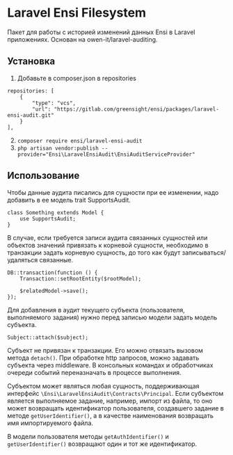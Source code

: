 # Laravel Ensi Filesystem

Пакет для работы с историей изменений данных Ensi в Laravel приложениях.
Основан на owen-it/laravel-auditing.

## Установка

1. Добавьте в composer.json в repositories 

```
repositories: [
    {
        "type": "vcs",
        "url": "https://gitlab.com/greensight/ensi/packages/laravel-ensi-audit.git"
    }
],

```

2. `composer require ensi/laravel-ensi-audit`
3. `php artisan vendor:publish --provider="Ensi\LaravelEnsiAudit\EnsiAuditServiceProvider"`

## Использование

Чтобы данные аудита писались для сущности при ее изменении, надо добавить в ее модель trait
SupportsAudit.

```
class Something extends Model {
    use SupportsAudit;
}

```

В случае, если требуется записи аудита связанных сущностей или объектов значений привязать к
корневой сущности, необходимо в транзакции задать корневую сущность, до того как будут
записываться/удаляться связанные.

```
DB::transaction(function () {
    Transaction::setRootEntity($rootModel);
    
    $relatedModel->save();
});
```

Для добавления в аудит текущего субъекта (пользователя, выполняемого задания) нужно перед
записью модели задать модель субъекта.

```
Subject::attach($subject);
```
Субъект не привязан к транзакции. Его можно отвязать вызовом метода `detach()`.
При обработке http запросов, можно задавать субъекта через middleware. В консольных командах и
обработчиках очереди событий переназначать в процессе выполнения.

Субъектом может являться любая сущность, поддерживающая интерфейс `\Ensi\LaravelEnsiAudit\Contracts\Principal`.
Если субъектом является выполняемое задание, например, импорт из файла, то оно может возвращать идентификатор
пользователя, создавшего задание в методе `getUserIdentifier()`, а в качестве наименования возвращать имя
импортируемого файла.

В модели пользователя методы `getAuthIdentifier()` и `getUserIdentifier()` возвращают один и тот же идентификатор.
